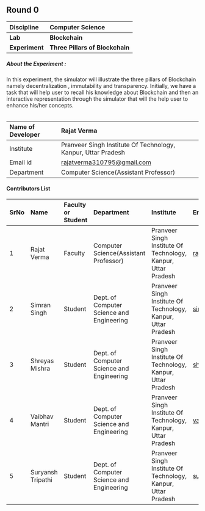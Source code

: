 ## Round 0

<b>Discipline | <b>Computer Science
:--|:--|
<b>Lab</b> | <b>Blockchain</b>
<b>Experiment</b>| <b>Three Pillars of Blockchain</b>

<h5> About the Experiment : </h5>
In this experiment, the simulator will illustrate the three pillars of Blockchain namely 
decentralization , immutability and transparency. Initially, we have a task that will help
user to recall his knowledge about Blockchain and then an interactive
representation through the simulator that will the help user to enhance his/her concepts.<br><br>

<b>Name of Developer | <b> Rajat Verma
:--|:--|
Institute | Pranveer Singh Institute Of Technology, Kanpur, Uttar Pradesh
Email id| rajatverma310795@gmail.com
Department | Computer Science(Assistant Professor)


#### Contributors List

SrNo | Name | Faculty or Student | Department| Institute | Email id
:--|:--|:--|:--|:--|:--|
1 | Rajat Verma | Faculty | Computer Science(Assistant Professor) | Pranveer Singh Institute Of Technology, Kanpur, Uttar Pradesh | rajatverma310795@gmail.com
2 | Simran Singh | Student | Dept. of Computer Science and Engineering | Pranveer Singh Institute Of Technology, Kanpur, Uttar Pradesh | simran.singh2198@gmail.com
3 | Shreyas Mishra | Student | Dept. of Computer Science and Engineering | Pranveer Singh Institute Of Technology, Kanpur, Uttar Pradesh | shreyas77mishra@gmail.com
4 | Vaibhav Mantri | Student | Dept. of Computer Science and Engineering | Pranveer Singh Institute Of Technology, Kanpur, Uttar Pradesh | vaibhavmantri824228@gmail.com
5 | Suryansh Tripathi | Student | Dept. of Computer Science and Engineering | Pranveer Singh Institute Of Technology, Kanpur, Uttar Pradesh | suryansh1004@gmail.com
